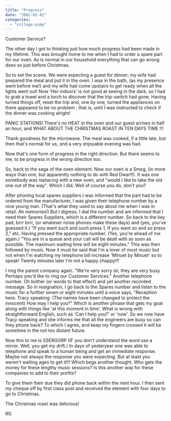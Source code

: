 ```yaml
---
title: "Progress"
date: "2002-02-01"
categories: 
  - "village-pump"
---
```


Customer Service?

The other day I got to thinking just how much progress had been made in my lifetime. This was brought home to me when I had to order a spare part for our oven. As is normal in our household everything that can go wrong does so just before Christmas.

So to set the scene. We were expecting a guest for dinner; my wife had prepared the meal and put it in the oven. I was in the bath, (as my presence went before me!) and my wife had come upstairs to get ready when all the lights went out! Now 'Her indoors' is not good at seeing in the dark, so I had to grab a towel and a torch to discover that the trip-switch had gone. Having turned things off, reset the trip and, one by one, turned the appliances on there appeared to be no problem ; that is, until I was instructed to check if the dinner was cooking alright!

PANIC STATIONS! There's no HEAT in the oven and our guest arrives in half an hour; and WHAT ABOUT THE CHRISTMAS ROAST IN TEN DAYS TIME !!!

Thank goodness for the microwave. The meal was cooked, if a little late, but then that's normal for us, and a very enjoyable evening was had.

Now that's one form of progress in the right direction. But there seems to me, to be progress in the wrong direction too.

So, back to the saga of the oven element. Now our oven is a Smeg, (in more ways than one, but apparently nothing to do with Red Dwarf!). It was one somebody was replacing with a new oven, and "would I like to take the old one out of the way". Which I did. Well of course you do, don't you?

After phoning local spares suppliers I was informed that the part had to be ordered from the manufacturer, I was given their telephone number by a nice young man. (That's what they used to say about me when I was in retail. Ah memories!) But I digress. I dial the number and am informed that I need their Spares Suppliers, which is a different number. So back to the key pad, brrr brrr, (or whatever noise phones make these days) and (yes, you've guessed it.) "If you want such and such press 1, If you want so and so press 2," etc. Having pressed the appropriate number. (Yes, you're ahead of me again.) "You are in a queue and your call will be dealt with as soon as possible. The maximum waiting time will be eight minutes." This was then followed by music. Now it must be said that I'm a lover of most music but not when I'm watching my telephone bill increase 'Minuet by Minuet' so to speak! Twenty minutes later I'm not a happy chappy!!!

I ring the parent company again. "We're very sorry sir, they are very busy. Perhaps you'd like to ring our Customer Services." Another telephone number. Oh bother (or words to that effect) and yet another recorded message. So in resignation, I go back to the Spares number and listen to the music for a further seven or eight minutes until a voice says, "Reception here. Tracy speaking. (The names have been changed to protect the innocent) How may I help you?" Which is another phrase that gets my goat along with things like 'at this moment in time'. What is wrong with straightforward English, such as 'Can I help you?' or 'now'. So we now have Tracy speaking and she informs me that all the engineers are busy so can they phone back? To which I agree, and keep my fingers crossed it will be sometime in the not too distant future.

Now this to me is SSERGORP (IF you don't understand the word use a mirror. Well, you get my drift.) In days of yesteryear one was able to telephone and speak to a human being and get an immediate response. Maybe not always the response you were expecting. But at least you weren't waiting ages to get it!!! Which begs another thought. Who gets the money for these lengthy music sessions? Is this another way for these companies to add to their profits?

To give them their due they did phone back within the next hour. I then sent my cheque off by first class post and received the element with four days to go to Christmas.

The Christmas roast was delicious!

RG
